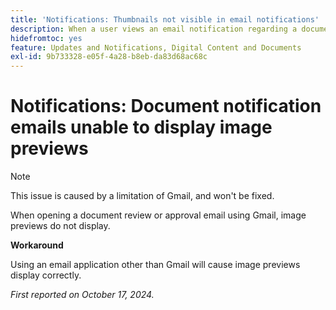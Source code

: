 ```yaml
---
title: 'Notifications: Thumbnails not visible in email notifications'
description: When a user views an email notification regarding a document approval, the document thumbnail is not visible in the email.
hidefromtoc: yes
feature: Updates and Notifications, Digital Content and Documents
exl-id: 9b733328-e05f-4a28-b8eb-da83d68ac68c
---
```

# Notifications: Document notification emails unable to display image previews

>[!NOTE]
>
>This issue is caused by a limitation of Gmail, and won't be fixed.

When opening a document review or approval email using Gmail, image previews do not display.

**Workaround**

Using an email application other than Gmail will cause image previews display correctly.

_First reported on October 17, 2024._
